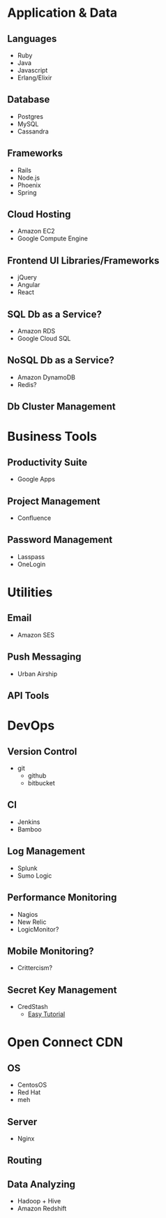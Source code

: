 # Application & Data
## Languages
* Ruby
* Java
* Javascript
* Erlang/Elixir

## Database
* Postgres
* MySQL
* Cassandra

## Frameworks
* Rails
* Node.js
* Phoenix
* Spring

## Cloud Hosting
* Amazon EC2
* Google Compute Engine

## Frontend UI Libraries/Frameworks
* jQuery
* Angular
* React

## SQL Db as a Service?
* Amazon RDS
* Google Cloud SQL

## NoSQL Db as a Service?
* Amazon DynamoDB
* Redis?

## Db Cluster Management

# Business Tools
## Productivity Suite
* Google Apps

## Project Management
* Confluence

## Password Management
* Lasspass
* OneLogin

# Utilities
## Email
* Amazon SES

## Push Messaging
* Urban Airship

## API Tools
# DevOps
## Version Control
* git
  * github
  * bitbucket

## CI
* Jenkins
* Bamboo

## Log Management
* Splunk
* Sumo Logic

## Performance Monitoring
* Nagios
* New Relic
* LogicMonitor?

## Mobile Monitoring?
* Crittercism?

## Secret Key Management
* CredStash
  * [Easy Tutorial](https://blog.fugue.co/2015-04-21-aws-kms-secrets.html)

# Open Connect CDN
## OS
* CentosOS
* Red Hat
* meh

## Server
* Nginx

## Routing
## Data Analyzing
* Hadoop + Hive
* Amazon Redshift
